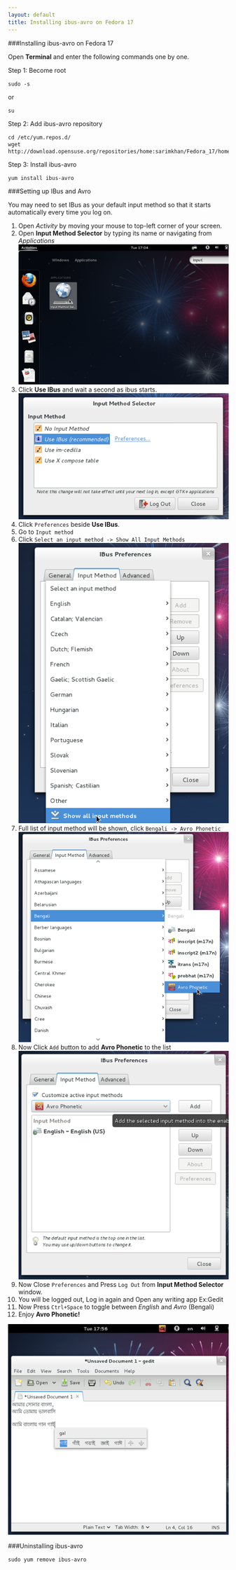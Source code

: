 ```yaml
---
layout: default
title: Installing ibus-avro on Fedora 17
---
```


###Installing ibus-avro on Fedora 17

Open **Terminal** and enter the following commands one by one.

Step 1: Become root

	sudo -s
	
or

	su 
	
Step 2: Add ibus-avro repository

	cd /etc/yum.repos.d/
	wget http://download.opensuse.org/repositories/home:sarimkhan/Fedora_17/home:sarimkhan.repo

Step 3: Install ibus-avro

	yum install ibus-avro
	



###Setting up IBus and Avro

You may need to set IBus as your default input method so that it starts automatically every time you log on.

 1. Open _Activity_ by moving your mouse to top-left corner of your screen. 
 2. Open __Input Method Selector__ by typing its name or navigating from _Applications_ 
 ![Input method editor](/images/fedora17/fedora_1.png "Input method editor")
 3. Click __Use IBus__ and wait a second as ibus starts.   
 ![Input method editor](/images/fedora17/fedora_2.png "Input method editor")
 4. Click `Preferences` beside __Use IBus__.
 5. Go to `Input method`
 6. Click `Select an input method -> Show All Input Methods`  
 ![IBus Preferences](/images/fedora17/fedora_3.png "IBus Preferences")
 7. Full list of input method will be shown, click `Bengali -> Avro Phonetic`  
 ![IBus Preferences](/images/fedora17/fedora_4.png "IBus Preferences")
 8. Now Click `Add` button to add __Avro Phonetic__ to the list  
 ![IBus Preferences](/images/fedora17/fedora_5.png "IBus Preferences")
 9. Now Close `Preferences` and Press `Log Out` from __Input Method Selector__ window.
 10. You will be logged out, Log in again and Open any writing app Ex:Gedit
 11. Now Press `Ctrl+Space` to toggle between _English_ and _Avro_ (Bengali)
 12. Enjoy __Avro Phonetic!__
 
  ![ibus-avro on Fedora](/images/fedora17/fedora_6.png "ibus-avro on Fedora")
 
 
 
###Uninstalling ibus-avro

	sudo yum remove ibus-avro